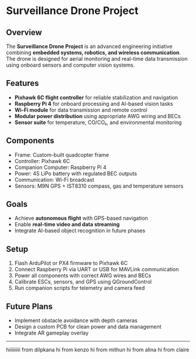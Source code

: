 # Surveillance Drone Project

## Overview
The **Surveillance Drone Project** is an advanced engineering initiative combining **embedded systems, robotics, and wireless communication**. The drone is designed for aerial monitoring and real-time data transmission using onboard sensors and computer vision systems.

## Features
- **Pixhawk 6C flight controller** for reliable stabilization and navigation  
- **Raspberry Pi 4** for onboard processing and AI-based vision tasks  
- **Wi-Fi module** for data transmission and remote control  
- **Modular power distribution** using appropriate AWG wiring and BECs  
- **Sensor suite** for temperature, CO/CO₂, and environmental monitoring  

## Components
- Frame: Custom-built quadcopter frame  
- Controller: Pixhawk 6C  
- Companion Computer: Raspberry Pi 4  
- Power: 4S LiPo battery with regulated BEC outputs  
- Communication: Wi-Fi broadcast  
- Sensors: M9N GPS + IST8310 compass, gas and temperature sensors  

## Goals
- Achieve **autonomous flight** with GPS-based navigation  
- Enable **real-time video and data streaming**  
- Integrate AI-based object recognition in future phases  

## Setup
1. Flash ArduPilot or PX4 firmware to Pixhawk 6C  
2. Connect Raspberry Pi via UART or USB for MAVLink communication  
3. Power all components with correct AWG wires and BECs  
4. Calibrate ESCs, sensors, and GPS using QGroundControl  
5. Run companion scripts for telemetry and camera feed  

## Future Plans
- Implement obstacle avoidance with depth cameras  
- Design a custom PCB for clean power and data management  
- Integrate AR gameplay overlay  

---
hiiiiiiiii from dilpkana
hi from kenzo
hi from mithun
hi from alina
hi from claire
